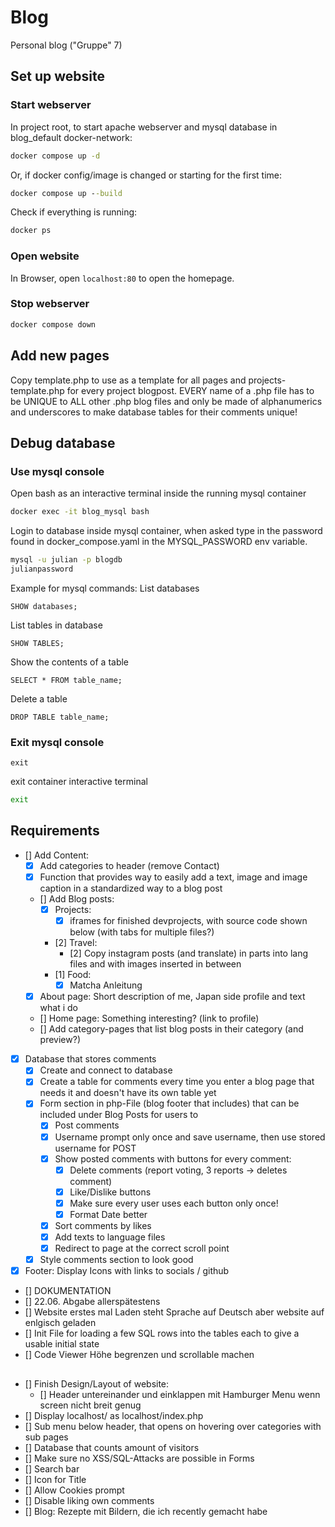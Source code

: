 # Blog
Personal blog ("Gruppe" 7)

## Set up website
### Start webserver
In project root, to start apache webserver and mysql database in blog_default docker-network:
```cmd
docker compose up -d
```
Or, if docker config/image is changed or starting for the first time:
```cmd
docker compose up --build
```
Check if everything is running:
```cmd
docker ps
```
### Open website
In Browser, open `localhost:80` to open the homepage.
### Stop webserver
```cmd
docker compose down
```
## Add new pages
Copy template.php to use as a template for all pages and projects-template.php for every project blogpost. EVERY name of a .php file has to be UNIQUE to ALL other .php blog files and only be made of alphanumerics and underscores to make database tables for their comments unique!

## Debug database
### Use mysql console
Open bash as an interactive terminal inside the running mysql container
```cmd
docker exec -it blog_mysql bash
```
Login to database inside mysql container, when asked type in the password found in docker_compose.yaml in the MYSQL_PASSWORD env variable.
```bash
mysql -u julian -p blogdb
julianpassword
```
Example for mysql commands: List databases
```mysql
SHOW databases;
```
List tables in database
```mysql
SHOW TABLES;
```
Show the contents of a table
```mysql
SELECT * FROM table_name;
```
Delete a table
```mysql
DROP TABLE table_name;
```
### Exit mysql console
```mysql
exit
```
exit container interactive terminal
```bash
exit
```

## Requirements
- [] Add Content:
  - [x] Add categories to header (remove Contact)
  - [x] Function that provides way to easily add a text, image and image caption in a standardized way to a blog post
  - [] Add Blog posts:
    - [x] Projects:
      - [x] iframes for finished devprojects, with source code shown below (with tabs for multiple files?)
    - [2] Travel:
      - [2] Copy instagram posts (and translate) in parts into lang files and with images inserted in between
    - [1] Food:
      - [x] Matcha Anleitung
  - [x] About page: Short description of me, Japan side profile and text what i do
  - [] Home page: Something interesting? (link to profile)
  - [] Add category-pages that list blog posts in their category (and preview?)
- [x] Database that stores comments
  - [x] Create and connect to database
  - [x] Create a table for comments every time you enter a blog page that needs it and doesn't have its own table yet
  - [x] Form section in php-File (blog footer that includes) that can be included under Blog Posts for users to 
    - [x] Post comments
    - [x] Username prompt only once and save username, then use stored username for POST
    - [x] Show posted comments with buttons for every comment:
      - [x] Delete comments (report voting, 3 reports -> deletes comment)
      - [x] Like/Dislike buttons
      - [x] Make sure every user uses each button only once!
      - [x] Format Date better
    - [x] Sort comments by likes
    - [x] Add texts to language files
    - [x] Redirect to page at the correct scroll point
  - [x] Style comments section to look good
- [x] Footer: Display Icons with links to socials / github
- [] DOKUMENTATION
- [] 22.06. Abgabe allerspätestens
- [] Website erstes mal Laden steht Sprache auf Deutsch aber website auf enlgisch geladen
- [] Init File for loading a few SQL rows into the tables each to give a usable initial state
- [] Code Viewer Höhe begrenzen und scrollable machen
## 
- [] Finish Design/Layout of website:
  - [] Header untereinander und einklappen mit Hamburger Menu wenn screen nicht breit genug
- [] Display localhost/ as localhost/index.php
- [] Sub menu below header, that opens on hovering over categories with sub pages
- [] Database that counts amount of visitors
- [] Make sure no XSS/SQL-Attacks are possible in Forms
- [] Search bar
- [] Icon for Title
- [] Allow Cookies prompt
- [] Disable liking own comments
- [] Blog: Rezepte mit Bildern, die ich recently gemacht habe